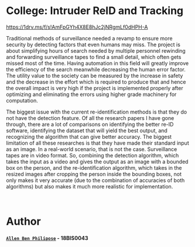 # College: Intruder ReID and Tracking

https://1drv.ms/f/s!AmFpGYh4X8E8hJc2jNRgmLf0dHPH-A

Traditional methods of surveillance needed a revamp to ensure more security by detecting factors that even humans may miss. The project is about simplifying hours of search needed by multiple personnel rewinding and forwarding surveillance tapes to find a small detail, which often gets missed most of the time. Having automation in this field will greatly improve the efficiency of the search meanwhile decreasing the human error factor. The utility value to the society can be measured by the increase in safety and the decrease in the effort which is required to produce that and hence the overall impact is very high if the project is implemented properly after optimizing and eliminating the errors using higher grade machinery for computation.

The biggest issue with the current re-identification methods is that they do not have the detection feature.  Of all the research papers I have gone through, there are a lot of comparisons on identifying the better re-ID software, identifying the dataset that will yield the best output, and recognizing the algorithm that can give better accuracy. The biggest limitation of all these researches is that they have made their standard input as an image. In a real-world scenario, that is not the case. Surveillance tapes are in video format. So, combining the detection algorithm, which takes the input as a video and gives the output as an image with a bounded box on the person, and the re-identification algorithm, which takes in the resized images after cropping the person inside the bounding boxes, not only makes it very accurate (due to the combination of accuracies of both algorithms) but also makes it much more realistic for implementation.

<br/>
  
# Author

#### [``Allen Ben Philipose``](https://allen.iykk.in/) - 18BIS0043
